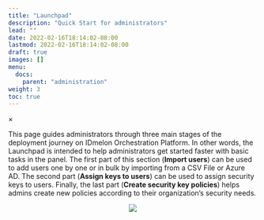 ```yaml
---
title: "Launchpad"
description: "Quick Start for administrators"
lead: ""
date: 2022-02-16T18:14:02-08:00
lastmod: 2022-02-16T18:14:02-08:00
draft: true
images: []
menu:
  docs:
    parent: "administration"
weight: 3
toc: true
---
```


<div id="_modal" class="modal">
  <span class="close">&times;</span>
  <img class="modal-content" id="img01">
</div>

This page guides administrators through three main stages of the deployment journey on IDmelon Orchestration Platform. In other words, the Launchpad is intended to help administrators get started faster with basic tasks in the panel. The first part of this section (**Import users**) can be used to add users one by one or in bulk by importing from a CSV File or Azure AD. The second part (**Assign keys to users**) can be used to assign security keys to users. Finally, the last part (**Create security key policies**) helps admins create new policies according to their organization’s security needs.

<div align="center">
    <img src="/images/vendor/Panel/Launchpad.png" class="doc-img-frame">
</div>
